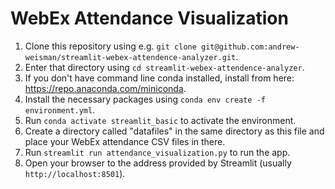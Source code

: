 # WebEx Attendance Visualization

1. Clone this repository using e.g. `git clone git@github.com:andrew-weisman/streamlit-webex-attendence-analyzer.git`.
1. Enter that directory using `cd streamlit-webex-attendence-analyzer`.
1. If you don't have command line conda installed, install from here: https://repo.anaconda.com/miniconda.
1. Install the necessary packages using `conda env create -f environment.yml`.
1. Run `conda activate streamlit_basic` to activate the environment.
1. Create a directory called "datafiles" in the same directory as this file and place your WebEx attendance CSV files in there.
1. Run `streamlit run attendance_visualization.py` to run the app.
1. Open your browser to the address provided by Streamlit (usually `http://localhost:8501`).
